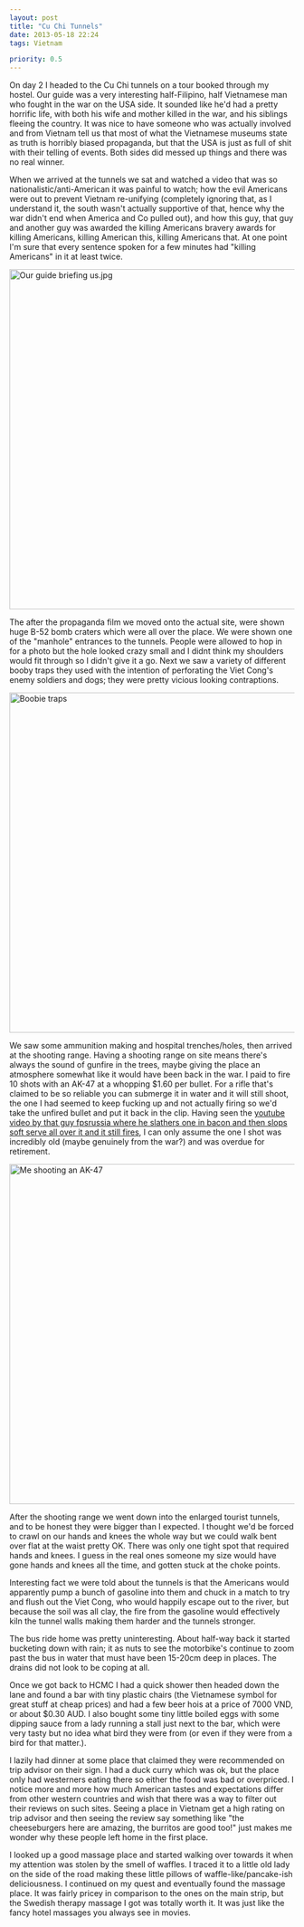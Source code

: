 ```yaml
---
layout: post
title: "Cu Chi Tunnels"
date: 2013-05-18 22:24
tags: Vietnam

priority: 0.5
---
```


On day 2 I headed to the Cu Chi tunnels on a tour booked through my hostel. Our guide was a very interesting half-Filipino, half Vietnamese man who fought in the war on the USA side. It sounded like he'd had a pretty horrific life, with both his wife and mother killed in the war, and his siblings fleeing the country. It was nice to have someone who was actually involved and from Vietnam tell us that most of what the Vietnamese museums state as truth is horribly biased propaganda, but that the USA is just as full of shit with their telling of events. Both sides did messed up things and there was no real winner.

When we arrived at the tunnels we sat and watched a video that was so nationalistic/anti-American it was painful to watch; how the evil Americans were out to prevent Vietnam re-unifying (completely ignoring that, as I understand it, the south wasn't actually supportive of that, hence why the war didn't end when America and Co pulled out), and how this guy, that guy and another guy was awarded the killing Americans bravery awards for killing Americans, killing American this, killing Americans that. At one point I'm sure that every sentence spoken for a few minutes had "killing Americans" in it at least twice.

<a href="http://www.flickr.com/photos/83213379@N00/9686554053/" title="Our guide briefing us.jpg by Lucas the nomad, on Flickr"><img alt="Our guide briefing us.jpg" height="601" src="http://farm4.staticflickr.com/3775/9686554053_920fa6b802_c.jpg" width="800" /></a>


The after the propaganda film we moved onto the actual site, were shown huge B-52 bomb craters which were all over the place. We were shown one of the "manhole" entrances to the tunnels. People were allowed to hop in for a photo but the hole looked crazy small and I didnt think my shoulders would fit through so I didn't give it a go. Next we saw a variety of different booby traps they used with the intention of perforating the Viet Cong's enemy soldiers and dogs; they were pretty vicious looking contraptions.

<!-- more -->

<a href="http://www.flickr.com/photos/83213379@N00/9686439099/" title="Boobie traps by Lucas the nomad, on Flickr"><img alt="Boobie traps" height="601" src="http://farm8.staticflickr.com/7376/9686439099_f42af69472_c.jpg" width="800" /></a>

We saw some ammunition making and hospital trenches/holes, then arrived at the shooting range. Having a shooting range on site means there's always the sound of gunfire in the trees, maybe giving the place an atmosphere somewhat like it would have been back in the war. I paid to fire 10 shots with an AK-47 at a whopping $1.60 per bullet. For a rifle that's claimed to be so reliable you can submerge it in water and it will still shoot, the one I had seemed to keep fucking up and not actually firing so we'd take the unfired bullet and put it back in the clip. Having seen the [youtube video by that guy fpsrussia where he slathers one in bacon and then slops soft serve all over it and it still fires](http://www.youtube.com/watch?v=4Ovyeoyl29I&list=PL9ED6B6AA7A8C2CDC&index=2), I can only assume the one I shot was incredibly old (maybe genuinely from the war?) and was overdue for retirement.

<a href="http://www.flickr.com/photos/83213379@N00/9686453205/" title="Me shooting an AK-47 by Lucas the nomad, on Flickr"><img alt="Me shooting an AK-47" height="601" src="http://farm4.staticflickr.com/3804/9686453205_d906d609cb_c.jpg" width="800" /></a>


After the shooting range we went down into the enlarged tourist tunnels, and to be honest they were bigger than I expected. I thought we'd be forced to crawl on our hands and knees the whole way but we could walk bent over flat at the waist pretty OK. There was only one tight spot that required hands and knees. I guess in the real ones someone my size would have gone hands and knees all the time, and gotten stuck at the choke points.

Interesting fact we were told about the tunnels is that the Americans would apparently pump a bunch of gasoline into them and chuck in a match to try and flush out the Viet Cong, who would happily escape out to the river, but because the soil was all clay, the fire from the gasoline would effectively kiln the tunnel walls making them harder and the tunnels stronger.

The bus ride home was pretty uninteresting. About half-way back it started bucketing down with rain; it as nuts to see the motorbike's continue to zoom past the bus in water that must have been 15-20cm deep in places. The drains did not look to be coping at all.

Once we got back to HCMC I had a quick shower then headed down the lane and found a bar with tiny plastic chairs (the Vietnamese symbol for great stuff at cheap prices) and had a few beer hois at a price of 7000 VND, or about $0.30 AUD. I also bought some tiny little boiled eggs with some dipping sauce from a lady running a stall just next to the bar, which were very tasty but no idea what bird they were from (or even if they were from a bird for that matter.).

I lazily had dinner at some place that claimed they were recommended on trip advisor on their sign. I had a duck curry which was ok, but the place only had westerners eating there so either the food was bad or overpriced. I notice more and more how much American tastes and expectations differ from other western countries and wish that there was a way to filter out their reviews on such sites. Seeing a place in Vietnam get a high rating on trip advisor and then seeing the review say something like "the cheeseburgers here are amazing, the burritos are good too!" just makes me wonder why these people left home in the first place.

I looked up a good massage place and started walking over towards it when my attention was stolen by the smell of waffles. I traced it to a little old lady on the side of the road making these little pillows of waffle-like/pancake-ish deliciousness. I continued on my quest and eventually found the massage place. It was fairly pricey in comparison to the ones on the main strip, but the Swedish therapy massage I got was totally worth it. It was just like the fancy hotel massages you always see in movies.

